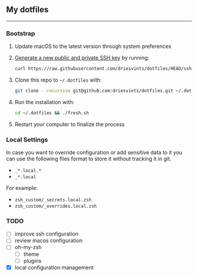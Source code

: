 ## My dotfiles
---

### Bootstrap

1. Update macOS to the latest version through system preferences
2. [Generate a new public and private SSH key](https://docs.github.com/en/github/authenticating-to-github/generating-a-new-ssh-key-and-adding-it-to-the-ssh-agent) by running:

   ```zsh
   curl https://raw.githubusercontent.com/driesvints/dotfiles/HEAD/ssh.sh | sh -s "<your-email-address>"
   ```

3. Clone this repo to `~/.dotfiles` with:

    ```zsh
    git clone --recursive git@github.com:driesvints/dotfiles.git ~/.dotfiles
    ```

4. Run the installation with:

    ```zsh
    cd ~/.dotfiles && ./fresh.sh
    ```

6. Restart your computer to finalize the process

### Local Settings
In case you want to override configuration or add sensitive data to it you can use the following files format to store it without tracking it in git.
*  `_*.local.*`
*  `_*.local`

For example: 
* `zsh_custom/_secrets.local.zsh`
* `zsh_custom/_overrides.local.zsh`
### TODO
- [ ] improve ssh configuration
- [ ] review macos configuration
- [ ] oh-my-zsh
  - [ ] theme
  - [ ] plugins
- [x] local configuration management
